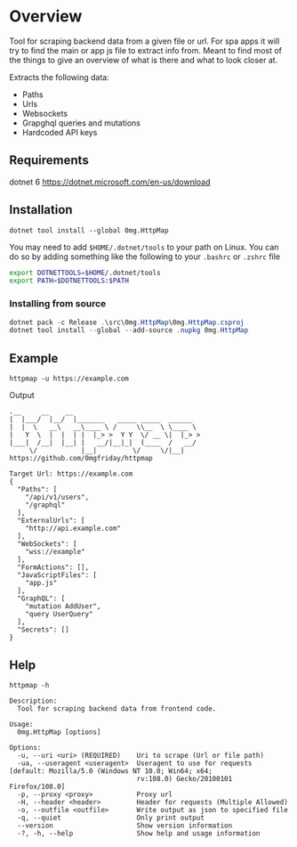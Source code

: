 # Overview
Tool for scraping backend data from a given file or url. For spa apps it will try to find the main or app js file to extract info from. Meant to find most of the things to give an overview of what is there and what to look closer at.


Extracts the following data:
- Paths
- Urls
- Websockets
- Grapghql queries and mutations
- Hardcoded API keys

## Requirements
dotnet 6 https://dotnet.microsoft.com/en-us/download

## Installation
```
dotnet tool install --global 0mg.HttpMap
```
You may need to add `$HOME/.dotnet/tools` to your path on Linux. You can do so by adding something like the following to your `.bashrc` or `.zshrc` file
```bash
export DOTNETTOOLS=$HOME/.dotnet/tools
export PATH=$DOTNETTOOLS:$PATH
```

### Installing from source
```powershell
dotnet pack -c Release .\src\0mg.HttpMap\0mg.HttpMap.csproj
dotnet tool install --global --add-source .nupkg 0mg.HttpMap
```

## Example
```
httpmap -u https://example.com
```

Output
```
.__     __    __
|  |___/  |__/  |_______   _____ _____  ______
|  |  \   __\   __\____ \ /     \\__  \ \____ \
|   Y  \  |  |  | |  |_> >  Y Y  \/ __ \|  |_> >
|___|  /__|  |__| |   __/|__|_|  (____  /   __/
     \/           |__|         \/     \/|__|
https://github.com/0mgfriday/httpmap

Target Url: https://example.com
{
  "Paths": [
    "/api/v1/users",
    "/graphql"
  ],
  "ExternalUrls": [
    "http://api.example.com"
  ],
  "WebSockets": [
    "wss://example"
  ],
  "FormActions": [],
  "JavaScriptFiles": [
    "app.js"
  ],
  "GraphQL": [
    "mutation AddUser",
    "query UserQuery"
  ],
  "Secrets": []
}
```

## Help
```
httpmap -h

Description:
  Tool for scraping backend data from frontend code.

Usage:
  0mg.HttpMap [options]

Options:
  -u, --uri <uri> (REQUIRED)    Uri to scrape (Url or file path)
  -ua, --useragent <useragent>  Useragent to use for requests [default: Mozilla/5.0 (Windows NT 10.0; Win64; x64;
                                rv:108.0) Gecko/20100101 Firefox/108.0]
  -p, --proxy <proxy>           Proxy url
  -H, --header <header>         Header for requests (Multiple Allowed)
  -o, --outfile <outfile>       Write output as json to specified file
  -q, --quiet                   Only print output
  --version                     Show version information
  -?, -h, --help                Show help and usage information
```